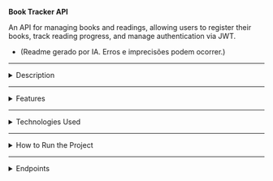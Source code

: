 
  **<summary>Book Tracker API</summary>**

An API for managing books and readings, allowing users to register their books, track reading progress, and manage authentication via JWT.
* (Readme gerado por IA. Erros e imprecisões podem ocorrer.)



---

<details>
  <summary>Description</summary>

The **Book Tracker API** offers features for registering books, tracking reading progress, and user authentication with JWT tokens. With support for book management and reading tracking, it's a complete solution for those who want to organize their readings and monitor their progress.

</details>

---

<details>
  <summary>Features</summary>

- **User Authentication**: Registration, login, and JWT token generation.
- **Book Management**: Add, edit, and retrieve books.
- **Reading Tracking**: Record daily reading progress (pages, chapters).
- **Access and Refresh Tokens**: Generate JWT access tokens and encrypted refresh tokens for session renewal.

</details>

---

<details>
  <summary>Technologies Used</summary>

- **Spring Boot 3.4.x**
- **Kotlin 1.9.25**
- **Spring Security** with JWT authentication
- **JPA** for data persistence with MySQL
- **JWT (JSON Web Token)** for authentication and token generation
- **AES** for encrypting refresh tokens

</details>

---

<details>
  <summary>How to Run the Project</summary>

### Prerequisites

- Java 17 or higher
- Kotlin 1.9.25
- MySQL or compatible database

### Steps to Run

1. Clone this repository:

   ```bash
   git clone https://github.com/yourusername/book_tracker_api.git
   ```

2. Navigate to the project directory:

   ```bash
   cd book_tracker_api
   ```

3. Install dependencies and run the project:

   ```bash
   mvn spring-boot:run
   ```

4. Access the application in your browser at `http://localhost:8080`.

</details>

---

<details>
  <summary>Endpoints</summary>

Here are the main endpoints of the **Book Tracker API** with their explanations:

### **Authentication and Registration**

#### **POST /auth/register**
- **Description**: Registers a new user in the system.
- **Request**:
  ```json
  {
    "username": "john_doe",
    "email": "john@example.com",
    "password": "securePassword123"
  }
  ```
- **Response**: Returns the created user information.
  ```json
  {
    "id": "unique-user-id",
    "username": "john_doe",
    "email": "john@example.com",
    "createdAt": "2025-03-16T10:00:00"
  }
  ```

#### **POST /auth/login**
- **Description**: Logs in a user and returns the access and refresh tokens.
- **Request**:
  ```json
  {
    "username": "john_doe",
    "password": "securePassword123"
  }
  ```
- **Response**: Returns the access token and refresh token.
  ```json
  {
    "accessToken": "your-access-token",
    "refreshToken": "your-refresh-token"
  }
  ```

#### **POST /auth/refresh**
- **Description**: Generates a new access token using the refresh token.
- **Request**:
  ```json
  {
    "refreshToken": "your-refresh-token"
  }
  ```
- **Response**: Returns a new access token.
  ```json
  {
    "accessToken": "new-access-token"
  }
  ```

### **Book Management**

#### **POST /books**
- **Description**: Adds a new book to the system.
- **Request**:
  ```json
  {
    "title": "The Lord of the Rings",
    "author": "J.R.R. Tolkien",
    "isbn": "978-0-345-33968-3",
    "genre": "Fantasy",
    "language": "English",
    "pages": 1216
  }
  ```
- **Response**: Returns the added book.
  ```json
  {
    "id": "unique-book-id",
    "title": "The Lord of the Rings",
    "author": "J.R.R. Tolkien",
    "isbn": "978-0-345-33968-3",
    "genre": "Fantasy",
    "language": "English",
    "pages": 1216,
    "createdAt": "2025-03-16T10:00:00"
  }
  ```

#### **GET /books**
- **Description**: Retrieves all books registered in the system, with pagination and sorting.
- **Request**:
    - `page`: Page number (default: 0)
    - `size`: Number of books per page (default: 10)
    - `sort`: Sorting field (default: "updatedAt")
    - `direction`: Sorting direction (default: "DESC")
- **Response**: Returns a paginated list of books.
  ```json
  {
    "content": [
      {
        "id": "unique-book-id",
        "title": "The Lord of the Rings",
        "author": "J.R.R. Tolkien",
        "isbn": "978-0-345-33968-3",
        "genre": "Fantasy",
        "language": "English",
        "pages": 1216,
        "createdAt": "2025-03-16T10:00:00"
      }
    ],
    "pageable": {
      "pageSize": 10,
      "pageNumber": 0
    }
  }
  ```

#### **GET /books/{id}**
- **Description**: Retrieves details of a specific book by ID.
- **Response**: Returns the details of the requested book.
  ```json
  {
    "id": "unique-book-id",
    "title": "The Lord of the Rings",
    "author": "J.R.R. Tolkien",
    "isbn": "978-0-345-33968-3",
    "genre": "Fantasy",
    "language": "English",
    "pages": 1216,
    "createdAt": "2025-03-16T10:00:00"
  }
  ```

#### **PUT /books/{id}**
- **Description**: Updates an existing book's details.
- **Request**:
  ```json
  {
    "title": "The Hobbit",
    "author": "J.R.R. Tolkien",
    "isbn": "978-0-345-33968-4",
    "genre": "Fantasy",
    "language": "English",
    "pages": 310
  }
  ```
- **Response**: Returns the updated book information.
  ```json
  {
    "id": "unique-book-id",
    "title": "The Hobbit",
    "author": "J.R.R. Tolkien",
    "isbn": "978-0-345-33968-4",
    "genre": "Fantasy",
    "language": "English",
    "pages": 310,
    "createdAt": "2025-03-16T10:00:00"
  }
  ```

#### **DELETE /books/{id}**
- **Description**: Deletes a book from the system by ID.
- **Response**: Returns a success message.
  ```json
  {
    "message": "Book deleted successfully."
  }
  ```

### **Reading Tracking**

#### **POST /readings/{bookId}**
- **Description**: Registers a reading session for a book.
- **Request**:
  ```json
  {
    "bookId": "unique-book-id",
    "trackingMethod": "PAGES",
    "dailyGoal": 10,
    "startReadingDate": "2025-03-16T10:00:00"
  }
  ```
- **Response**: Returns the created reading session.
  ```json
  {
    "id": "unique-reading-id",
    "bookId": "unique-book-id",
    "bookTitle": "The Lord of the Rings",
    "progressInPercentage": 0.0,
    "totalProgress": 0,
    "pages": 1216,
    "chapters": 0,
    "readingState": "TO_READ",
    "dailyGoal": 10,
    "startReadingDate": "2025-03-16T10:00:00",
    "endReadingDate": null,
    "estimatedCompletionDate": null
  }
  ```

#### **GET /readings/{bookId}**
- **Description**: Retrieves all reading sessions for a specific book.
- **Response**: Returns a list of reading sessions for the requested book.
  ```json
  [
    {
      "id": "unique-reading-id",
      "bookId": "unique-book-id",
      "bookTitle": "The Lord of the Rings",
      "progressInPercentage": 20.0,
      "totalProgress": 200,
      "pages": 1216,
      "chapters": 0,
      "readingState": "READING",
      "dailyGoal": 10,
      "startReadingDate": "2025-03-16T10:00:00",
      "endReadingDate": "2025-03-17T10:00:00",
      "estimatedCompletionDate": "2025-03-22T10:00:00"
    }
  ]
  ```

#### **POST /readings/add/{sessionId}**
- **Description**: Adds progress to an existing reading session.
- **Request**:
  ```json
  {
    "quantityRead": 20
  }
  ```
- **Response**: Returns the updated reading session details with the added progress.
  ```json
  {
    "id": "unique-reading-id",
    "bookId": "unique-book-id",
    "bookTitle": "The Lord of the Rings",
    "progressInPercentage": 20.0,
    "totalProgress": 220,
    "pages": 1216,
    "chapters": 0,
    "readingState": "READING",
    "dailyGoal": 10,
    "startReadingDate": "2025-03-16T10:00:00",
    "endReadingDate": "2025-03-17T10:00:00",
    "estimatedCompletionDate": "2025-03-22T10:00:00"
  }
  ```

</details>

